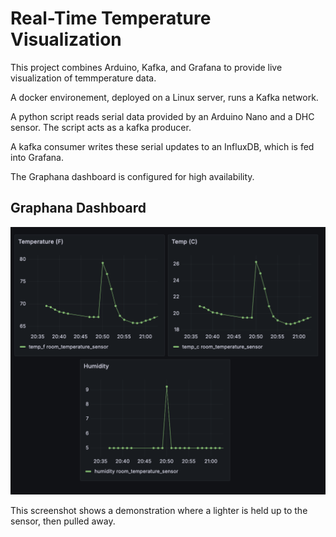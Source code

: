 # Real-Time Temperature Visualization

This project combines Arduino, Kafka, and Grafana to provide live visualization of temmperature data. 

A docker environement, deployed on a Linux server, runs a Kafka network. 

A python script reads serial data provided by an Arduino Nano and a DHC sensor. The script acts as a kafka 
producer. 

A kafka consumer writes these serial updates to an InfluxDB, which is fed into Grafana. 

The Graphana dashboard is configured for high availability. 

## Graphana Dashboard
<img src="./imgs/temp_dashboard.png">

This screenshot shows a demonstration where a lighter is held up to the sensor, then pulled away. 




